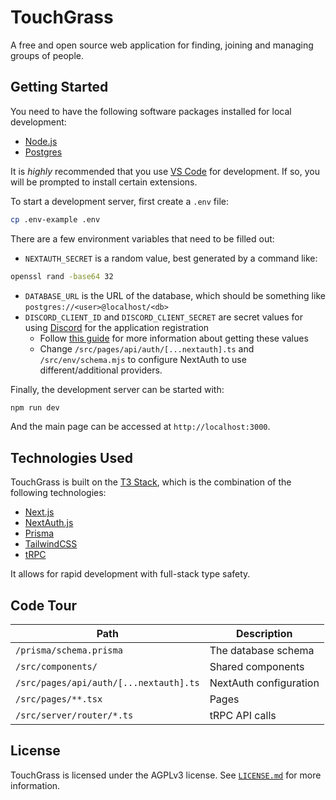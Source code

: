 # TouchGrass

A free and open source web application for finding, joining and managing groups of people.

## Getting Started

You need to have the following software packages installed for local development:

- [Node.js](https://nodejs.org/en)
- [Postgres](https://www.postgresql.org)

It is _highly_ recommended that you use [VS Code](https://code.visualstudio.com) for development. If so, you will be prompted to install certain extensions.

To start a development server, first create a `.env` file:

```sh
cp .env-example .env
```

There are a few environment variables that need to be filled out:

- `NEXTAUTH_SECRET` is a random value, best generated by a command like:

```sh
openssl rand -base64 32
```

- `DATABASE_URL` is the URL of the database, which should be something like `postgres://<user>@localhost/<db>`
- `DISCORD_CLIENT_ID` and `DISCORD_CLIENT_SECRET` are secret values for using [Discord](https://discord.com) for the application registration
  - Follow [this guide](https://next-auth.js.org/providers/discord) for more information about getting these values
  - Change `/src/pages/api/auth/[...nextauth].ts` and `/src/env/schema.mjs` to configure NextAuth to use different/additional providers.

Finally, the development server can be started with:

```sh
npm run dev
```

And the main page can be accessed at `http://localhost:3000`.

## Technologies Used

TouchGrass is built on the [T3 Stack](https://init.tips), which is the combination of the following technologies:

- [Next.js](https://nextjs.org)
- [NextAuth.js](https://next-auth.js.org)
- [Prisma](https://prisma.io)
- [TailwindCSS](https://tailwindcss.com)
- [tRPC](https://trpc.io)

It allows for rapid development with full-stack type safety.

## Code Tour

| Path                                   | Description            |
| -------------------------------------- | ---------------------- |
| `/prisma/schema.prisma`                | The database schema    |
| `/src/components/`                     | Shared components      |
| `/src/pages/api/auth/[...nextauth].ts` | NextAuth configuration |
| `/src/pages/**.tsx`                    | Pages                  |
| `/src/server/router/*.ts`              | tRPC API calls         |

## License

TouchGrass is licensed under the AGPLv3 license. See [`LICENSE.md`](/LICENSE.md) for more information.
